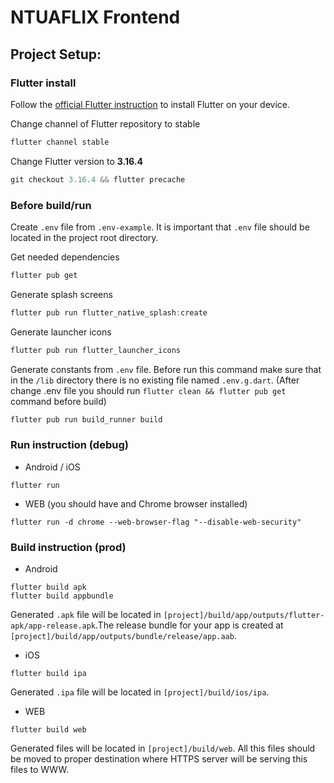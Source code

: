 # NTUAFLIX Frontend

## Project Setup:
### Flutter install

Follow the [official Flutter instruction](https://docs.flutter.dev/get-started/install) to install Flutter on your device.

Change channel of Flutter repository to stable
```powershell
flutter channel stable
```

Change Flutter version to **3.16.4**
```powershell
git checkout 3.16.4 && flutter precache
```

### Before build/run

Create `.env` file from `.env-example`. It is important that `.env` file should be located in the project root directory.

Get needed dependencies
```powershell
flutter pub get
```

Generate splash screens
```powershell
flutter pub run flutter_native_splash:create
```

Generate launcher icons
```powershell
flutter pub run flutter_launcher_icons
```

Generate constants from `.env` file. Before run this command make sure that in the `/lib` directory there is no existing file named `.env.g.dart`.
(After change .env file you should run `flutter clean && flutter pub get` command before build)
```powershell
flutter pub run build_runner build
```

### Run instruction (debug)

* Android / iOS
```
flutter run
```

* WEB (you should have and Chrome browser installed)
```
flutter run -d chrome --web-browser-flag "--disable-web-security"
```

### Build instruction (prod)
* Android
```
flutter build apk
flutter build appbundle
```
Generated `.apk` file will be located in `[project]/build/app/outputs/flutter-apk/app-release.apk`.The release bundle for your app is created at `[project]/build/app/outputs/bundle/release/app.aab`.

* iOS
```
flutter build ipa
```
Generated `.ipa` file will be located in `[project]/build/ios/ipa`.

* WEB
```
flutter build web
```
Generated files will be located in `[project]/build/web`. All this files should be moved to proper destination where HTTPS server will be serving this files to WWW.